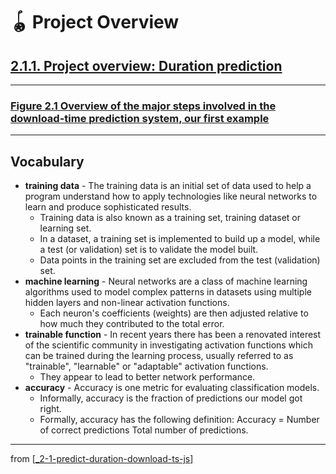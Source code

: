# 🪀 Project Overview

## [**2.1.1.** Project overview: Duration prediction](https://livebook.manning.com/book/deep-learning-with-javascript/chapter-2/9)

---

### [**Figure 2.1** Overview of the major steps involved in the download-time prediction system, our first example](https://livebook.manning.com/book/deep-learning-with-javascript/chapter-2/ch02fig01)

---

## **Vocabulary**

- **training data** - The training data is an initial set of data used to help a program understand how to apply technologies like neural networks to learn and produce sophisticated results.
  - Training data is also known as a training set, training dataset or learning set.
  - In a dataset, a training set is implemented to build up a model, while a test (or validation) set is to validate the model built.
  - Data points in the training set are excluded from the test (validation) set.
- **machine learning** - Neural networks are a class of machine learning algorithms used to model complex patterns in datasets using multiple hidden layers and non-linear activation functions.
  - Each neuron's coefficients (weights) are then adjusted relative to how much they contributed to the total error.
- **trainable function** - In recent years there has been a renovated interest of the scientific community in investigating activation functions which can be trained during the learning process, usually referred to as "trainable", "learnable" or "adaptable" activation functions.
  - They appear to lead to better network performance.
- **accuracy** - Accuracy is one metric for evaluating classification models.
  - Informally, accuracy is the fraction of predictions our model got right.
  - Formally, accuracy has the following definition: Accuracy = Number of correct predictions Total number of predictions.

---

from [[_2-1-predict-duration-download-ts-js]]

[//begin]: # "Autogenerated link references for markdown compatibility"
[_2-1-predict-duration-download-ts-js]: _2-1-predict-duration-download-ts-js.md "🪀 Predict TF.js Download"
[//end]: # "Autogenerated link references"
